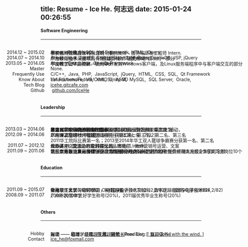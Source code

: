 title: Resume - Ice He. 何志远
date: 2015-01-24 00:26:55
---
#### **Software Engineering**
---
<br/><span class="key_pos">2014.12 ~ 2015.02</span>	<span class="val_pos"><i class="icon-weibo"></i> 微梦创科网络技术有限公司 - 手机微博 - 服务端研发工程师 Intern.	</span>
	<span class="val_pos">	手机微博管理后台v5 - 部分功能	</span>
	<span class="val_pos">	About - PHP, MySQL, Yaf Framework, HTML, jQuery	</span>	<br/>
<span class="key_pos">2014.07 ~ 2014.10</span>	<span class="val_pos">	华为软件技术（深圳）有限公司  - 软件研发 Intern.	</span>
	<span class="val_pos">	广东移动电子渠道项目 - “移动商城”、“我的移动”模块的一部分	</span>	
	<span class="val_pos">	About- Java, JavaEE, Spring, Struct2, MyBatis, OracleDB, JSP, jQuery	</span>	<br/>
<span class="key_pos">2013.05 ~ 2014.05</span>	<span class="val_pos">	华南理工IBM实验室 - Member	</span>
	<span class="val_pos">	华工教学云平台项目 - 使用Qt开发其Windows客户端，及Linux服务端程序中与客户端交互的部分	</span>
	<span class="val_pos">	About - C++, Linux, C++ Qt Framework	</span>	<br/>
<span class="key_pos">Master</span>	<span class="val_pos">None.</span>	<br/>
<span class="key_pos">Frequently Use</span>	<span class="val_pos">C/C++,&nbsp; Java,&nbsp; PHP,&nbsp; JavaScript,&nbsp; jQuery,&nbsp; HTML,&nbsp; CSS,&nbsp; SQL,&nbsp; Qt Framework </span>	<br/>
	<span class="key_pos">Know About</span>	<span class="val_pos">Linux(Ubutu/Fedora/CentOS),&nbsp; ASM,&nbsp; MySQL,&nbsp; SQL Server,&nbsp; Oracle,	</span>
	<span class="val_pos">Yaf Framework,&nbsp; VB,&nbsp; XML,&nbsp; Unity-3D </span>	<br/>
<span class="key_pos">Tech Blog</span>	<span class="val_pos">	[icehe.gitcafe.com](http://icehe.gitcafe.com/)	</span>	<br/>
<span class="key_pos">Github</span>	<span class="val_pos icon-github">	&nbsp;[github.com/IceHe](https://github.com/IceHe)	</span>	<br/><br/>
#### **Leadership**
---
<br/><span class="key_pos">2013.03 ~ 2014.06</span><span class="val_pos">	华南理工职业体验协会 - 会长	</span>
	<span class="val_pos">	承办“2013全球创业周中国站《创业课堂》高校巡讲-华工站”活动，</span>
	<span class="val_pos">	邀请到零点研究咨询集团董事长兼CEO袁岳先生作主讲嘉宾；</span>
	<span class="val_pos">	参加2013年第三届全球创业周中国站校园伙伴高峰论坛（上海）、</span>
	<span class="val_pos">	第三届梦想Safari素质教育论坛</span>	<br/>
<span class="key_pos">2012.09 ~ 2014.06</span><span class="val_pos" id="sport">	华南理工毽球社 - 社长	</span>
	<span class="val_pos">	广东省凌空高校杯毽球邀请赛男子团体第七名（7/32）</span>
	<span class="val_pos">	2011至2014年大学城毽球联赛分获第二名、第三名、第二名、第三名</span>	
	<span class="val_pos">	2011华工院际比赛第一名；2013至2014年华工双人毽球争霸赛分获第一名、第二名</span>	<br/>
<span class="key_pos">2011.07 ~ 2012.12</span><span class="val_pos">	优职英才（北京）教育科技公司 - 市场部 Intern.	</span>
	<span class="val_pos">	About - 校园活动的筹划执行、品牌推广、微博营销号运营、文案	</span>
	<span class="val_pos">	曾办讲座、交流会、公开课无数……	</span>	<br/>
<span class="key_pos">2011.09 ~ 2011.06</span><span class="val_pos">	华工学生职业发展协会 - 综合事务部 - Member	</span>
	<span class="val_pos">	说服广州信诚人寿HR负责人为“超完美计划培训营”的优胜者提供经理人岗位2个与实习生岗位10个	</span>
	<span class="val_pos">	说服南方报业集团传媒研究院为“职协企观月”活动提供40个免费参观南方报业集团的名额</span>
	<span class="val_pos">	第一次筹办比赛~ 虽然很小：“就业服务月之公关危机”比赛	</span>	<br/><br/>
#### **Education**
---
<br/><span class="key_pos">2011.09 ~ 2015.07</span>	<span class="val_pos">	华南理工大学 - 软件学院 - 软件工程	</span>
	<span class="val_pos">	微电子工艺实习(88,1/82)，	电路与电子技术实验(82,2/82)，	电路与电子技术(94,2/82)	</span>
	<span class="val_pos">	金融软件实训(90,1/50)，	C++程序设计(90,7/82)，	数字逻辑(成绩90,排名9/82)	</span>	<br/>
<span class="key_pos">2008.09 ~ 2011.07</span>	<span class="val_pos">	广州市执信中学	</span>
	<span class="val_pos">	2008-2010年三好学生称号(20%)，2011届优秀毕业生称号(20%)	</span>	<br/>	<br/>
#### **Others**
---
<br/><span class="key_pos">Hobby</span>	<span class="val_pos">	运动 —— 毽球 - [华南理工毽球社社长](#sport)	</span>
	<span class="val_pos">	阅读 —— 心理学、IT、技术、国学 - Read List: [&nbsp;<span class="icon-douban"></span>[ 豆瓣读书 ](http://book.douban.com/people/IceHeGZ/collect?sort=rating&start=0&mode=grid&tags_sort=count)]	</span>
	<span class="val_pos">	写作 —— 经历、经验、生活、感悟 - Prev Blog: [[ 飘。Gone with the wind. ](http://290841032.qzone.qq.com)]	</span>	<br/>
<span class="key_pos">Contact</span>	<span class="val_pos icon-email">	[ice_he@foxmail.com](mailto:ice_he@foxmail.com)	</span>
<br/>
<style type="text/css">	.key_pos{position: absolute; right: 75%; text-align: left;}	.val_pos{position: absolute; left: 27%;}	.hidden{display: none;}	</style>
<script src="/js/jquery-2.0.3.min.js"></script>	<script type="text/javascript"></script>